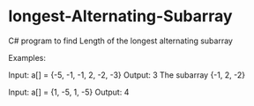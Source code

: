 # longest-Alternating-Subarray
C# program to find Length of the longest alternating subarray



Examples:

Input: a[] = {-5, -1, -1, 2, -2, -3}
Output: 3 
The subarray {-1, 2, -2} 

Input: a[] = {1, -5, 1, -5}
Output: 4 


